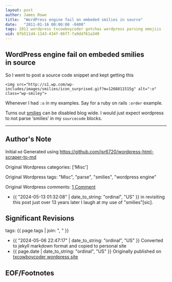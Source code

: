 ```yaml
---
layout: post
author: James Rowe
title:  "WordPress engine fail on embeded smilies in source"
date:   "2011-01-16 00:00:00 -0400"
tags: 2011 wordpress txcowboycoder gotchas wordpress parsing emojiis
uid: 8fb511d4-1143-434f-86f7-fa9dd761a349
---
```



## WordPress engine fail on embeded smilies in source


So I went to post a source code snippet and kept getting this



```
<img src="http://s1.wp.com/wp-includes/images/smilies/icon_surprised.gif?m=1268811515g" alt=":o" class="wp-smiley">

```

Whenever I had `:o` in my examples. Say for a ruby on rails `:order` example.


Turns out [smilies](http://en.support.wordpress.com/smilies/) can be disabled blog wide. I would just expect wordpress to not parse ‘smilies’ in my `sourcecode` blocks.




---

## Author's Note

Initial `md` Generated using <https://github.com/jsr6720/wordpress-html-scraper-to-md>

Original Wordpress categories: ['Misc']

Original Wordpress tags: "Misc", "parse", "smilies", "wordpress engine"

Original Wordpress comments: <a href="https://txcowboycoder.wordpress.com/2011/01/16/wordpress-engine-fail-on-embeded-smilies-in-source/#comments">1 Comment</a>

- {{ "2024-05-13 01:32:08" | date_to_string: "ordinal", "US" }} in revisiting this post just over 13 years later I laugh at my use of "smilies"\[sic\].

## Significant Revisions

tags: {{ page.tags | join: ", " }} <!-- todo move this somewhere -->

- {{ "2024-05-06 22:47:17" | date_to_string: "ordinal", "US" }} Converted to jekyll markdown format and copied to personal site
- {{ page.date | date_to_string: "ordinal", "US" }} Originally published on [txcowboycoder wordpress site](https://txcowboycoder.wordpress.com/2011/01/16/wordpress-engine-fail-on-embeded-smilies-in-source/)

## EOF/Footnotes

